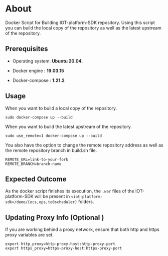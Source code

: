 # About

Docker Script for Building IOT-platform-SDK repository. Using this script you can build the local copy of the repository as well as the latest upstream of the repository.

## Prerequisites

- Operating system: **Ubuntu 20.04.**

- Docker engine : **19.03.15**

- Docker-compose : **1.21.2**



## Usage

When you want to build a local copy of the repository.

``` sudo docker-compose up --build ```

When you want to build the latest upstream of the repository.

``` sudo use_remote=1 docker-compose up --build ```

You also have the option to change the remote repository address as well as the remote repository branch in build.sh file.

    REMOTE_URL=link-to-your-fork
    REMOTE_BRANCH=branch-name

## Expected Outcome
As the docker script finishes its execution, the ```.war``` files of the IOT-platform-SDK will be present in ```<iot-platform-sdk>/demo/{ocs,ops,to0scheduler}``` folders.

## Updating Proxy Info (Optional )
If you are working behind a proxy network, ensure that both http and https proxy variables are set.

    export http_proxy=http-proxy-host:http-proxy-port
    export https_proxy=https-proxy-host:https-proxy-port
